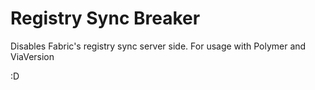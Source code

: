 # Registry Sync Breaker
Disables Fabric's registry sync server side. For usage with Polymer and ViaVersion

:D
